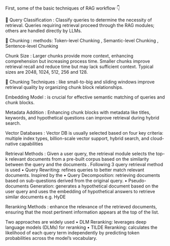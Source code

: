 
First, some of the basic techniques of RAG workflow  👇

📌 Query Classification :  Classify queries to determine the necessity of retrieval. Queries requiring retrieval proceed through the RAG modules; others are handled directly by LLMs.

📌 Chunking : methods: Token-level Chunking , Semantic-level Chunking , Sentence-level Chunking

Chunk Size : Larger chunks provide more context, enhancing comprehension but increasing process time. Smaller chunks improve retrieval recall and reduce time but may lack sufficient context. Typical sizes are 2048, 1024, 512, 256 and 128.

📌 Chunking Techniques : like small-to-big and sliding windows improve retrieval quality by organizing chunk block relationships.

Embedding Model : is crucial for effective semantic matching of queries and chunk blocks.

Metadata Addition : Enhancing chunk blocks with metadata like titles, keywords, and hypothetical questions can improve retrieval during hybrid search.

Vector Databases : Vector DB is usually selected based on four key criteria: multiple index types, billion-scale vector support, hybrid search, and cloud-native capabilities

Retrieval Methods : Given a user query, the retrieval module selects the top-k relevant documents from a pre-built corpus based on the similarity between the query and the documents . Following 3 query retrieval method is used
• Query Rewriting: refines queries to better match relevant documents. Inspired by the
• Query Decomposition: retrieving documents based on sub-questions derived from the original query.
• Pseudo-documents Generation: generates a hypothetical document based on the user query and uses the embedding of hypothetical answers to retrieve similar documents e.g. HyDE

Reranking Methods : enhance the relevance of the retrieved documents, ensuring that the most pertinent information appears at the top of the list.

Two approaches are widely used
• DLM Reranking: leverages deep language models (DLMs) for reranking
• TILDE Reranking: calculates the likelihood of each query term independently by predicting token probabilities across the model’s vocabulary.

